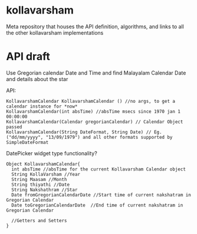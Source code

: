kollavarsham
============

Meta repository that houses the API definition, algorithms, and links to all the other kollavarsham implementations

API draft
=========
Use Gregorian calendar Date and Time and find Malayalam Calendar Date and details about the star

API:
```
KollavarshamCalendar KollavarshamCalendar () //no args, to get a calendar instance for *now*
KollavarshamCalendar(int absTime) //absTime msecs since 1970 jan 1 00:00:00
KollavarshamCalendar(Calendar gregorianCalendar) // Calendar Object passed 
KollavarshamCalendar(String DateFormat, String Date) // Eg. ("dd/mm/yyyy", "13/09/1979") and all other formats supported by SimpleDateFormat
```
DatePicker widget type functionality?
```
Object KollavarshamCalendar{
  int absTime //absTime for the current Kollavarsham Calendar object
  String KollaVarsham //Year
  String Maasam //Month
  String thiyathi //Date
  String Nakshathram //Star
  Date fromGregorianCalendarDate //Start time of current nakshatram in Gregorian Calendar
  Date toGregorianCalendarDate  //End time of current nakshatram in Gregorian Calendar
  
  //Getters and Setters
}
```

